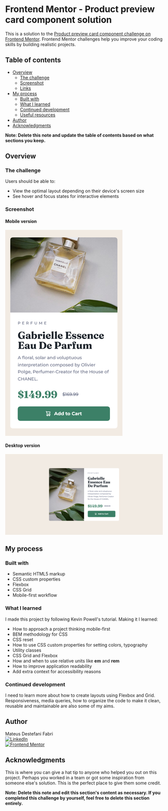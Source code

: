 # Frontend Mentor - Product preview card component solution

This is a solution to the [Product preview card component challenge on Frontend Mentor](https://www.frontendmentor.io/challenges/product-preview-card-component-GO7UmttRfa). Frontend Mentor challenges help you improve your coding skills by building realistic projects. 

## Table of contents

- [Overview](#overview)
  - [The challenge](#the-challenge)
  - [Screenshot](#screenshot)
  - [Links](#links)
- [My process](#my-process)
  - [Built with](#built-with)
  - [What I learned](#what-i-learned)
  - [Continued development](#continued-development)
  - [Useful resources](#useful-resources)
- [Author](#author)
- [Acknowledgments](#acknowledgments)

**Note: Delete this note and update the table of contents based on what sections you keep.**

## Overview

### The challenge

Users should be able to:

- View the optimal layout depending on their device's screen size
- See hover and focus states for interactive elements

### Screenshot

#### Mobile version

![Mobile version screenshot](screenshots/screenshot-mobile.png)

#### Desktop version

![Desktop version screenshot](screenshots/screenshot-desktop.png)

## My process

### Built with

- Semantic HTML5 markup
- CSS custom properties
- Flexbox
- CSS Grid
- Mobile-first workflow

### What I learned

I made this project by following Kevin Powell's tutorial. Making it I learned:

- How to approach a project thinking mobile-first
- BEM methodology for CSS
- CSS reset
- How to use CSS custom properties for setting colors, typography
- Utility classes
- CSS Grid and Flexbox
- How and when to use relative units like **em** and **rem**
- How to improve application readability
- Add extra context for accessibility reasons

### Continued development

I need to learn more about how to create layouts using Flexbox and Grid. Responsiveness, media queries, how to organize the code to make it clean, reusable and maintainable are also some of my aims.

## Author

Mateus Destefani Fabri<br>
[![LinkedIn](https://img.shields.io/badge/LinkedIn-blue?style=flat&logo=linkedin&labelColor=blue)](https://www.linkedin.com/in/mateus-destefani-fabri-44b205232/)<br>
[![Frontend Mentor](https://img.shields.io/badge/Frontend%20Mentor-blue?style=flat&logo=frontendmentor&labelColor=3F54A3&color=3F54A3)](https://www.frontendmentor.io/profile/mateusDesteFabri)

## Acknowledgments

This is where you can give a hat tip to anyone who helped you out on this project. Perhaps you worked in a team or got some inspiration from someone else's solution. This is the perfect place to give them some credit.

**Note: Delete this note and edit this section's content as necessary. If you completed this challenge by yourself, feel free to delete this section entirely.**
